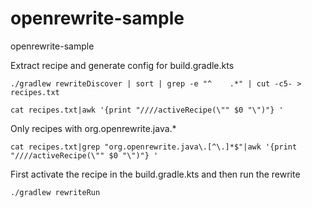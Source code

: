 # openrewrite-sample
openrewrite-sample

Extract recipe and generate config for build.gradle.kts
    
    ./gradlew rewriteDiscover | sort | grep -e "^    .*" | cut -c5- > recipes.txt
    
    cat recipes.txt|awk '{print "////activeRecipe(\"" $0 "\")"} '

Only recipes with org.openrewrite.java.*

    cat recipes.txt|grep "org.openrewrite.java\.[^\.]*$"|awk '{print "////activeRecipe(\"" $0 "\")"} '

First activate the recipe in the build.gradle.kts and then run the rewrite

    ./gradlew rewriteRun
